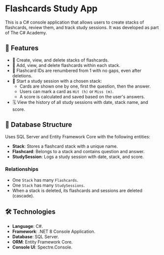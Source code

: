 
# Flashcards Study App

This is a C# console application that allows users to create stacks of
flashcards, review them, and track study sessions. It was developed as part
of The C# Academy.

## 🚀 Features

- 📁 Create, view, and delete stacks of flashcards.
- 📝 Add, view, and delete flashcards within each stack.
- 🔄 Flashcard IDs are renumbered from 1 with no gaps, even after deletions.
- 🧠 Start a study session with a chosen stack:
  - Cards are shown one by one, first the question, then the answer.
  - Users can mark a card as `Hit (h)` or `Miss (m)`.
  - A score is calculated and saved based on the user's answers.
- 🗓 View the history of all study sessions with date, stack name, and score.

## 🧱 Database Structure

Uses SQL Server and Entity Framework Core with the following entities:

- **Stack**: Stores a flashcard stack with a unique name.
- **Flashcard**: Belongs to a stack and contains question and answer.
- **StudySession**: Logs a study session with date, stack, and score.

### Relationships

- One `Stack` has many `Flashcards`.
- One `Stack` has many `StudySessions`.
- When a stack is deleted, its flashcards and sessions are deleted (cascade).

## 🛠 Technologies

- **Language**: C#.
- **Framework**: .NET 8 Console Application.
- **Database**: SQL Server.
- **ORM**: Entity Framework Core.
- **Console UI**: Spectre.Console.
